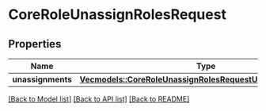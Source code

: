 # CoreRoleUnassignRolesRequest

## Properties

Name | Type | Description | Notes
------------ | ------------- | ------------- | -------------
**unassignments** | [**Vec<models::CoreRoleUnassignRolesRequestUnassignmentsInner>**](core_role_unassign_roles_request_unassignments_inner.md) |  | 

[[Back to Model list]](../README.md#documentation-for-models) [[Back to API list]](../README.md#documentation-for-api-endpoints) [[Back to README]](../README.md)



